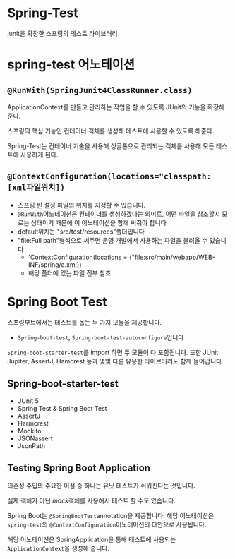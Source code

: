 # Spring-Test
junit을 확장한 스프링의 테스트 라이브러리

# spring-test 어노테이션
## ``@RunWith(SpringJunit4ClassRunner.class)``
ApplicationContext를 만들고 관리하는 작업을 할 수 있도록 JUnit의 기능을 확장해 준다.

스프링의 핵심 기능인 컨테이너 객체를 생성해 테스트에 사용할 수 있도록 해준다.

Spring-Test는 컨테이너 기술을 사용해 싱글톤으로 관리되는 객체를 사용해 모든 테스트에 사용하게 된다.

## ``@ContextConfiguration(locations="classpath:[xml파일위치])``
* 스프링 빈 설정 파일의 위치를 지정할 수 있습니다. 
* ``@RunWith``어노테이션은 컨테이너를 생성하겠다는 의미로, 어떤 파일을 참조할지 모르는 상태이기 때문에 이 어노테이션을 함께 써줘야 합니다
* default위치는 "src/test/resources"폴더입니다
* "file:Full path"형식으로 써주면 운영 개발에서 사용하는 파일을 불러올 수 있습니다
    * `ContextConfiguration(locations = {"file:src/main/webapp/WEB-INF/spring/a.xml})
    * 해당 폴더에 있는 파일 전부 참조


# Spring Boot Test
스프링부트에서는 테스트를 돕는 두 가지 모듈을 제공합니다.

* `Spring-boot-test`, `Spring-boot-test-autoconfigure`입니다

`Spring-boot-starter-test`를 import 하면 두 모듈이 다 포함됩니다. 또한 JUnit Jupiter, AssertJ, Hamcrest 등과 몇몇 다른 유용한 라이브러리도 함께 들어갑니다.


## Spring-boot-starter-test
* JUnit 5
* Spring Test & Spring Boot Test
* AssertJ
* Harmcrest
* Mockito
* JSONassert
* JsonPath

## Testing Spring Boot Application
의존성 주입의 주요한 이점 중 하나는 유닛 테스트가 쉬워진다는 것입니다.

실제 객체가 아닌 *mock*객체를 사용해서 테스트 할 수도 있습니다.

Spring Boot는 `@SpringBootTest`annotation을 제공합니다. 해당 어노테이션은 `spring-test`의 `@ContextConfiguration`어노테이션의 대안으로 사용됩니다.

해당 어노테이션은 SpringApplication을 통해 테스트에 사용되는 ``ApplicationContext``을 생성해 줍니다.



 
